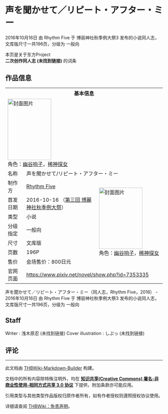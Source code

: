 # 声を聞かせて／リピート・アフター・ミー

<!-- source html: G:\repos\THBWiki-Markdown-Builder\THBWikiMarkdown\Temp\main\d\d4\ns0%3A%E5%A3%B0%E3%82%92%E8%81%9E%E3%81%8B%E3%81%9B%E3%81%A6%EF%BC%8F%E3%83%AA%E3%83%94%E3%83%BC%E3%83%88%E3%83%BB%E3%82%A2%E3%83%95%E3%82%BF%E3%83%BC%E3%83%BB%E3%83%9F%E3%83%BC.html -->

2016年10月16日 由 Rhythm Five 于 博丽神社秋季例大祭3 发布的小说同人志，文库版尺寸一共196页，分级为 一般向

本页是关于东方Project  
 **二次创作同人志 (未找到链接)** 的词条

## 作品信息

<table><tbody><tr><th colspan="3">基本信息</th></tr><tr><td class="cover-artwork-mobile" colspan="2"><a href="./文件-声を聞かせて／リピート・アフター・ミー封面.jpg.md" class="image" title="封面图片"><img alt="封面图片" src="https://upload.thwiki.cc/thumb/5/59/%E5%A3%B0%E3%82%92%E8%81%9E%E3%81%8B%E3%81%9B%E3%81%A6%EF%BC%8F%E3%83%AA%E3%83%94%E3%83%BC%E3%83%88%E3%83%BB%E3%82%A2%E3%83%95%E3%82%BF%E3%83%BC%E3%83%BB%E3%83%9F%E3%83%BC%E5%B0%81%E9%9D%A2.jpg/139px-%E5%A3%B0%E3%82%92%E8%81%9E%E3%81%8B%E3%81%9B%E3%81%A6%EF%BC%8F%E3%83%AA%E3%83%94%E3%83%BC%E3%83%88%E3%83%BB%E3%82%A2%E3%83%95%E3%82%BF%E3%83%BC%E3%83%BB%E3%83%9F%E3%83%BC%E5%B0%81%E9%9D%A2.jpg" decoding="async" loading="lazy" width="139" height="196" srcset="https://upload.thwiki.cc/thumb/5/59/%E5%A3%B0%E3%82%92%E8%81%9E%E3%81%8B%E3%81%9B%E3%81%A6%EF%BC%8F%E3%83%AA%E3%83%94%E3%83%BC%E3%83%88%E3%83%BB%E3%82%A2%E3%83%95%E3%82%BF%E3%83%BC%E3%83%BB%E3%83%9F%E3%83%BC%E5%B0%81%E9%9D%A2.jpg/209px-%E5%A3%B0%E3%82%92%E8%81%9E%E3%81%8B%E3%81%9B%E3%81%A6%EF%BC%8F%E3%83%AA%E3%83%94%E3%83%BC%E3%83%88%E3%83%BB%E3%82%A2%E3%83%95%E3%82%BF%E3%83%BC%E3%83%BB%E3%83%9F%E3%83%BC%E5%B0%81%E9%9D%A2.jpg 1.5x, https://upload.thwiki.cc/thumb/5/59/%E5%A3%B0%E3%82%92%E8%81%9E%E3%81%8B%E3%81%9B%E3%81%A6%EF%BC%8F%E3%83%AA%E3%83%94%E3%83%BC%E3%83%88%E3%83%BB%E3%82%A2%E3%83%95%E3%82%BF%E3%83%BC%E3%83%BB%E3%83%9F%E3%83%BC%E5%B0%81%E9%9D%A2.jpg/278px-%E5%A3%B0%E3%82%92%E8%81%9E%E3%81%8B%E3%81%9B%E3%81%A6%EF%BC%8F%E3%83%AA%E3%83%94%E3%83%BC%E3%83%88%E3%83%BB%E3%82%A2%E3%83%95%E3%82%BF%E3%83%BC%E3%83%BB%E3%83%9F%E3%83%BC%E5%B0%81%E9%9D%A2.jpg 2x" data-file-width="426" data-file-height="600"></a><div class="cover-char">角色：<a href="./幽谷响子.md" title="幽谷响子">幽谷响子</a>，<a href="./稀神探女.md" title="稀神探女">稀神探女</a></div></td>
</tr><tr><td class="label">名称</td><td colspan="2"> 声を聞かせて/リピート・アフター・ミー </td></tr><tr><td class="label">制作方</td><td><a href="./Rhythm_Five.md" title="Rhythm Five">Rhythm Five</a></td><td class="cover-artwork" rowspan="7" style="min-width:196px;"><a href="./文件-声を聞かせて／リピート・アフター・ミー封面.jpg.md" class="image" title="封面图片"><img alt="封面图片" src="https://upload.thwiki.cc/thumb/5/59/%E5%A3%B0%E3%82%92%E8%81%9E%E3%81%8B%E3%81%9B%E3%81%A6%EF%BC%8F%E3%83%AA%E3%83%94%E3%83%BC%E3%83%88%E3%83%BB%E3%82%A2%E3%83%95%E3%82%BF%E3%83%BC%E3%83%BB%E3%83%9F%E3%83%BC%E5%B0%81%E9%9D%A2.jpg/139px-%E5%A3%B0%E3%82%92%E8%81%9E%E3%81%8B%E3%81%9B%E3%81%A6%EF%BC%8F%E3%83%AA%E3%83%94%E3%83%BC%E3%83%88%E3%83%BB%E3%82%A2%E3%83%95%E3%82%BF%E3%83%BC%E3%83%BB%E3%83%9F%E3%83%BC%E5%B0%81%E9%9D%A2.jpg" decoding="async" loading="lazy" width="139" height="196" srcset="https://upload.thwiki.cc/thumb/5/59/%E5%A3%B0%E3%82%92%E8%81%9E%E3%81%8B%E3%81%9B%E3%81%A6%EF%BC%8F%E3%83%AA%E3%83%94%E3%83%BC%E3%83%88%E3%83%BB%E3%82%A2%E3%83%95%E3%82%BF%E3%83%BC%E3%83%BB%E3%83%9F%E3%83%BC%E5%B0%81%E9%9D%A2.jpg/209px-%E5%A3%B0%E3%82%92%E8%81%9E%E3%81%8B%E3%81%9B%E3%81%A6%EF%BC%8F%E3%83%AA%E3%83%94%E3%83%BC%E3%83%88%E3%83%BB%E3%82%A2%E3%83%95%E3%82%BF%E3%83%BC%E3%83%BB%E3%83%9F%E3%83%BC%E5%B0%81%E9%9D%A2.jpg 1.5x, https://upload.thwiki.cc/thumb/5/59/%E5%A3%B0%E3%82%92%E8%81%9E%E3%81%8B%E3%81%9B%E3%81%A6%EF%BC%8F%E3%83%AA%E3%83%94%E3%83%BC%E3%83%88%E3%83%BB%E3%82%A2%E3%83%95%E3%82%BF%E3%83%BC%E3%83%BB%E3%83%9F%E3%83%BC%E5%B0%81%E9%9D%A2.jpg/278px-%E5%A3%B0%E3%82%92%E8%81%9E%E3%81%8B%E3%81%9B%E3%81%A6%EF%BC%8F%E3%83%AA%E3%83%94%E3%83%BC%E3%83%88%E3%83%BB%E3%82%A2%E3%83%95%E3%82%BF%E3%83%BC%E3%83%BB%E3%83%9F%E3%83%BC%E5%B0%81%E9%9D%A2.jpg 2x" data-file-width="426" data-file-height="600"></a><div class="cover-char">角色：<a href="./幽谷响子.md" title="幽谷响子">幽谷响子</a>，<a href="./稀神探女.md" title="稀神探女">稀神探女</a></div></td>
</tr><tr><td class="label">首发日期</td><td>2016-10-16&#160;（<a href="/展会作品列表?e=%E5%8D%9A%E4%B8%BD%E7%A5%9E%E7%A4%BE%E7%A7%8B%E5%AD%A3%E4%BE%8B%E5%A4%A7%E7%A5%AD%233">第三回 博麗神社秋季例大祭</a>）</td></tr><tr><td class="label">类型</td><td>小说</td></tr><tr><td class="label">分级指定</td><td>一般向</td></tr><tr><td class="label">尺寸</td><td>文库版</td></tr><tr><td class="label">页数</td><td>196P</td></tr><tr><td class="label">售价</td><td>会场售价：800日元</td></tr>
<tr><td class="label">官网页面</td><td colspan="2"><a rel="nofollow" class="external free" href="https://www.pixiv.net/novel/show.php?id=7353335">https://www.pixiv.net/novel/show.php?id=7353335</a></td></tr></tbody></table>

声を聞かせて／リピート・アフター・ミー（同人志，Rhythm Five，2016） - 2016年10月16日 由 Rhythm Five 于 博丽神社秋季例大祭3 发布的小说同人志，文库版尺寸一共196页，分级为 一般向

## Staff
Writer
: 浅木原忍 (未找到链接)
Cover illustration
: しぷっ (未找到链接)


## 评论




---

此文档由 [THBWiki-Markdown-Builder](https://github.com/Delsin-Yu/THBWiki-Markdown-Builder) 构建。

文档中的所有内容除特殊注明外，均在 [**知识共享(Creative Commons) 署名-非商业性使用-相同方式共享 3.0 协议**](https://creativecommons.org/licenses/by-sa/3.0/deed.zh-hans) 下提供，附加条款亦可能应用。

引用类型与其他类型作品版权归原作者所有，如有作者授权则遵照授权协议使用。

详细请查阅 [THBWiki：免责声明](https://thbwiki.cc/THBWiki:%E5%85%8D%E8%B4%A3%E5%A3%B0%E6%98%8E)。


